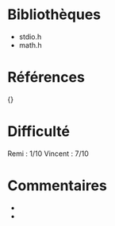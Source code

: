 # Bibliothèques
* stdio.h
* math.h

# Références
{}

# Difficulté
Remi : 1/10
Vincent : 7/10

# Commentaires
* 
* 

